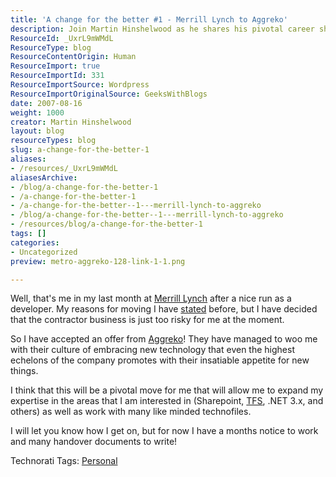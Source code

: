 ```yaml
---
title: 'A change for the better #1 - Merrill Lynch to Aggreko'
description: Join Martin Hinshelwood as he shares his pivotal career shift from Merrill Lynch to Aggreko, embracing new technology and expanding his expertise.
ResourceId: _UxrL9mWMdL
ResourceType: blog
ResourceContentOrigin: Human
ResourceImport: true
ResourceImportId: 331
ResourceImportSource: Wordpress
ResourceImportOriginalSource: GeeksWithBlogs
date: 2007-08-16
weight: 1000
creator: Martin Hinshelwood
layout: blog
resourceTypes: blog
slug: a-change-for-the-better-1
aliases:
- /resources/_UxrL9mWMdL
aliasesArchive:
- /blog/a-change-for-the-better-1
- /a-change-for-the-better-1
- /a-change-for-the-better--1---merrill-lynch-to-aggreko
- /blog/a-change-for-the-better--1---merrill-lynch-to-aggreko
- /resources/blog/a-change-for-the-better-1
tags: []
categories:
- Uncategorized
preview: metro-aggreko-128-link-1-1.png

---
```

Well, that's me in my last month at [Merrill Lynch](http://www.ml.com/) after a nice run as a developer. My reasons for moving I have [stated](http://blog.hinshelwood.com/archive/2007/07/16/Its-that-time-again.aspx) before, but I have decided that the contractor business is just too risky for me at the moment.

So I have accepted an offer from [Aggreko](http://www.aggreko.co.uk/)! They have managed to woo me with their culture of embracing new technology that even the highest echelons of the company promotes with their insatiable appetite for new things.

I think that this will be a pivotal move for me that will allow me to expand my expertise in the areas that I am interested in (Sharepoint, [TFS](http://msdn2.microsoft.com/en-us/teamsystem/aa718934.aspx "Team Foundation Server"), .NET 3.x, and others) as well as work with many like minded technofiles.

I will let you know how I get on, but for now I have a months notice to work and many handover documents to write!

Technorati Tags: [Personal](http://technorati.com/tags/Personal)
